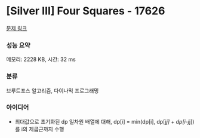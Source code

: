 # [Silver III] Four Squares - 17626 

[문제 링크](https://www.acmicpc.net/problem/17626) 

### 성능 요약

메모리: 2228 KB, 시간: 32 ms

### 분류

브루트포스 알고리즘, 다이나믹 프로그래밍

### 아이디어

- 최대값으로 초기화된 dp 일차원 배열에 대해, dp[i] = min(dp[i], dp[j*j] + dp[i-j*j])를 i의 제곱근까지 수행
